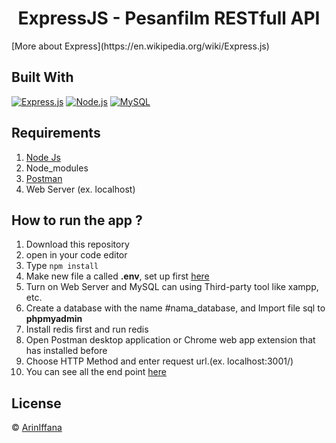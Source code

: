 <h1 align="center">ExpressJS - Pesanfilm RESTfull API</h1>
 [More about Express](https://en.wikipedia.org/wiki/Express.js)

## Built With

[![Express.js](https://img.shields.io/badge/Express.js-orange.svg?style=rounded-square)](https://expressjs.com/en/starter/installing.html)
[![Node.js](https://img.shields.io/badge/Node.js-green.svg?style=rounded-square)](https://nodejs.org/)
[![MySQL](https://img.shields.io/badge/MySQL-orange.svg?style=rounded-square)](https://www.mysql.com/)


## Requirements

1. <a href="https://nodejs.org/en/download/">Node Js</a>
2. Node_modules
3. <a href="https://www.getpostman.com/">Postman</a>
4. Web Server (ex. localhost)

## How to run the app ?

1. Download this repository
2. open in your code editor
3. Type `npm install`
4. Make new file a called **.env**, set up first [here](#set-up-env-file)
5. Turn on Web Server and MySQL can using Third-party tool like xampp, etc.
6. Create a database with the name #nama_database, and Import file sql to **phpmyadmin**
7. Install redis first and run redis
8. Open Postman desktop application or Chrome web app extension that has installed before
9. Choose HTTP Method and enter request url.(ex. localhost:3001/)
10. You can see all the end point [here](https://documenter.getpostman.com/view/9852901/TzJoEfvL)


## License

© [ArinIffana](https://github.com/ArinIffana/)
